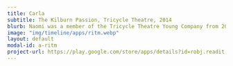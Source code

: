 ```yaml
---
title: Carla
subtitle: The Kilburn Passion, Tricycle Theatre, 2014
blurb: Naomi was a member of the Tricycle Theatre Young Company from 2013 - 2015. She performed as Carla in The Kilburn Passion by SUhayla El-Bushra and as Haleh in The Dissidents by Shamse Sinha 
image: "img/timeline/apps/ritm.webp"
layout: default
modal-id: a-ritm
project-url: https://play.google.com/store/apps/details?id=robj.readit.tomefree
---
```

